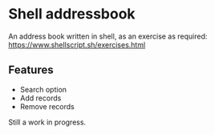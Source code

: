 # Shell addressbook
An address book written in shell, as an exercise as required: https://www.shellscript.sh/exercises.html

## Features
- Search option
- Add records
- Remove records

Still a work in progress.
